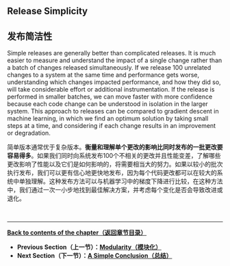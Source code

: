 ## **Release Simplicity**

## **发布简洁性**

Simple releases are generally better than complicated releases. It is much easier to measure and understand the impact of a single change rather than a batch of changes released simultaneously. If we release 100 unrelated changes to a system at the same time and performance gets worse, understanding which changes impacted performance, and how they did so, will take considerable effort or additional instrumentation. If the release is performed in smaller batches, we can move faster with more confidence because each code change can be understood in isolation in the larger system. This approach to releases can be compared to gradient descent in machine learning, in which we find an optimum solution by taking small steps at a time, and considering if each change results in an improvement or degradation.

简单版本通常优于复杂版本。**衡量和理解单个更改的影响比同时发布的一批更改要容易得多**。如果我们同时向系统发布100个不相关的更改并且性能变差，了解哪些更改影响了性能以及它们是如何影响的，将需要相当大的努力。如果以较小的批次执行发布，我们可以更有信心地更快地发布，因为每个代码更改都可以在较大的系统中单独理解。这种发布方法可以与机器学习中的梯度下降进行比较，在这种方法中，我们通过一次一小步地找到最佳解决方案，并考虑每个变化是否会导致改进或退化。

<br>

---

**[Back to contents of the chapter（返回章节目录）](simplicity.md)**

* **Previous Section（上一节）：[Modularity（模块化）](modularity.md)**
* **Next Section（下一节）：[A Simple Conclusion（总结）](a_simple_conclusion.md)**
